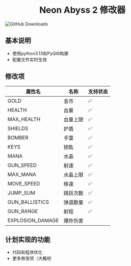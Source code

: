 # <center> Neon Abyss 2 修改器

![GitHub Downloads](https://img.shields.io/github/downloads/liuxuefeng1997/Nb2helper/latest/total?label=%E4%B8%8B%E8%BD%BD&style=for-the-badge&color=green)

## 基本说明
* 使用python3.13和PyQt6构建
* 配置文件实时生效
## 修改项
| 属性名             | 名称        | 支持状态  |
|-------------------|------------|----------|
| GOLD              | 金币        | ✅       |
| HEALTH            | 血量        | ✅       |
| MAX_HEALTH        | 血量上限     | ✅       |
| SHIELDS           | 护盾        | ✅       |
| BOMBER            | 手雷        | ✅       |
| KEYS              | 钥匙        | ✅       |
| MANA              | 水晶        | ✅       |
| GUN_SPEED         | 射速        | ✅       |
| MAX_MANA          | 水晶上限     | ✅       |
| MOVE_SPEED        | 移速        | ✅       |
| JUMP_SUM          | 跳跃次数     | ✅       |
| GUN_BALLISTICS    | 弹道数量     | ✅       |
| GUN_RANGE         | 射程        | ✅       |
| EXPLOSION_DAMAGE  | 爆炸伤害     |         |
## 计划实现的功能
* 代码和程序优化
* 更多修改项（大概吧
<br>
<br>
<br>
